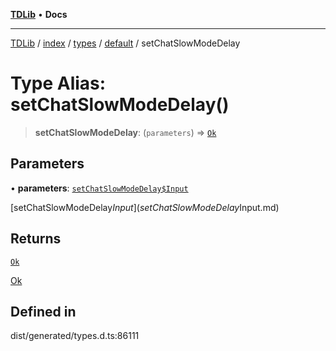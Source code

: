[**TDLib**](../../../../../../README.md) • **Docs**

***

[TDLib](../../../../../../modules.md) / [index](../../../../../README.md) / [types](../../../README.md) / [default](../README.md) / setChatSlowModeDelay

# Type Alias: setChatSlowModeDelay()

> **setChatSlowModeDelay**: (`parameters`) => [`Ok`](Ok.md)

## Parameters

• **parameters**: [`setChatSlowModeDelay$Input`](setChatSlowModeDelay$Input.md)

[setChatSlowModeDelay$Input](setChatSlowModeDelay$Input.md)

## Returns

[`Ok`](Ok.md)

[Ok](Ok.md)

## Defined in

dist/generated/types.d.ts:86111
